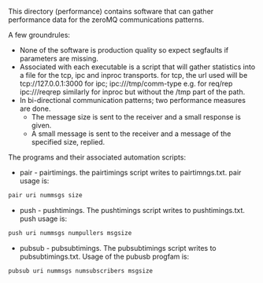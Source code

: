 This directory (performance) contains software that can
gather performance data for the zeroMQ communications patterns.

A few groundrules:
*  None of the software is production quality so expect segfaults if
parameters are missing.
*  Associated with each executable is a script that will gather statistics
into a file for the tcp, ipc and inproc transports.  for tcp, the url used
will be tcp://127.0.0.1:3000 for ipc; ipc:///tmp/comm-type e.g. for req/rep
ipc:///reqrep  similarly for inproc but without the /tmp part of the path.
* In bi-directional communication patterns; two performance measures are done. 
    *   The message size is sent to the receiver and a small response is given.
    *   A small message is sent to the receiver and a message of the specified size, replied.


The programs and their associated automation scripts:

*  pair - pairtimings. the pairtimings script writes to pairtimngs.txt. pair usage is:
```bash
pair uri nummsgs size
```
* push - pushtimings. The pushtimings script writes to pushtimings.txt. push usage is:
```bash
push uri nummsgs numpullers msgsize
```
* pubsub - pubsubtimings. The pubsubtimings script writes to pubsubtimings.txt. Usage of the pubusb progfam is:
```bash
pubsub uri nummsgs numsubscribers msgsize
```


